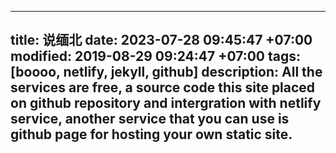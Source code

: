 
---
title: 说缅北
date: 2023-07-28 09:45:47 +07:00
modified: 2019-08-29 09:24:47 +07:00
tags: [boooo, netlify, jekyll, github]
description: All the services are free, a source code this site placed on github repository and intergration with netlify service, another service that you can use is github page for hosting your own static site.
---


